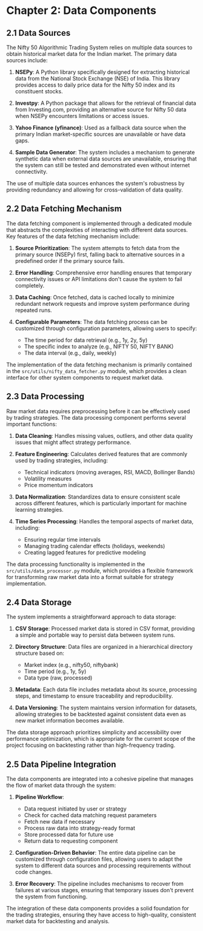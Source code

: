 # Chapter 2: Data Components

## 2.1 Data Sources

The Nifty 50 Algorithmic Trading System relies on multiple data sources to obtain historical market data for the Indian market. The primary data sources include:

1. **NSEPy**: A Python library specifically designed for extracting historical data from the National Stock Exchange (NSE) of India. This library provides access to daily price data for the Nifty 50 index and its constituent stocks.

2. **Investpy**: A Python package that allows for the retrieval of financial data from Investing.com, providing an alternative source for Nifty 50 data when NSEPy encounters limitations or access issues.

3. **Yahoo Finance (yfinance)**: Used as a fallback data source when the primary Indian market-specific sources are unavailable or have data gaps.

4. **Sample Data Generator**: The system includes a mechanism to generate synthetic data when external data sources are unavailable, ensuring that the system can still be tested and demonstrated even without internet connectivity.

The use of multiple data sources enhances the system's robustness by providing redundancy and allowing for cross-validation of data quality.

## 2.2 Data Fetching Mechanism

The data fetching component is implemented through a dedicated module that abstracts the complexities of interacting with different data sources. Key features of the data fetching mechanism include:

1. **Source Prioritization**: The system attempts to fetch data from the primary source (NSEPy) first, falling back to alternative sources in a predefined order if the primary source fails.

2. **Error Handling**: Comprehensive error handling ensures that temporary connectivity issues or API limitations don't cause the system to fail completely.

3. **Data Caching**: Once fetched, data is cached locally to minimize redundant network requests and improve system performance during repeated runs.

4. **Configurable Parameters**: The data fetching process can be customized through configuration parameters, allowing users to specify:
   - The time period for data retrieval (e.g., 1y, 2y, 5y)
   - The specific index to analyze (e.g., NIFTY 50, NIFTY BANK)
   - The data interval (e.g., daily, weekly)

The implementation of the data fetching mechanism is primarily contained in the `src/utils/nifty_data_fetcher.py` module, which provides a clean interface for other system components to request market data.

## 2.3 Data Processing

Raw market data requires preprocessing before it can be effectively used by trading strategies. The data processing component performs several important functions:

1. **Data Cleaning**: Handles missing values, outliers, and other data quality issues that might affect strategy performance.

2. **Feature Engineering**: Calculates derived features that are commonly used by trading strategies, including:
   - Technical indicators (moving averages, RSI, MACD, Bollinger Bands)
   - Volatility measures
   - Price momentum indicators

3. **Data Normalization**: Standardizes data to ensure consistent scale across different features, which is particularly important for machine learning strategies.

4. **Time Series Processing**: Handles the temporal aspects of market data, including:
   - Ensuring regular time intervals
   - Managing trading calendar effects (holidays, weekends)
   - Creating lagged features for predictive modeling

The data processing functionality is implemented in the `src/utils/data_processor.py` module, which provides a flexible framework for transforming raw market data into a format suitable for strategy implementation.

## 2.4 Data Storage

The system implements a straightforward approach to data storage:

1. **CSV Storage**: Processed market data is stored in CSV format, providing a simple and portable way to persist data between system runs.

2. **Directory Structure**: Data files are organized in a hierarchical directory structure based on:
   - Market index (e.g., nifty50, niftybank)
   - Time period (e.g., 1y, 5y)
   - Data type (raw, processed)

3. **Metadata**: Each data file includes metadata about its source, processing steps, and timestamp to ensure traceability and reproducibility.

4. **Data Versioning**: The system maintains version information for datasets, allowing strategies to be backtested against consistent data even as new market information becomes available.

The data storage approach prioritizes simplicity and accessibility over performance optimization, which is appropriate for the current scope of the project focusing on backtesting rather than high-frequency trading.

## 2.5 Data Pipeline Integration

The data components are integrated into a cohesive pipeline that manages the flow of market data through the system:

1. **Pipeline Workflow**:
   - Data request initiated by user or strategy
   - Check for cached data matching request parameters
   - Fetch new data if necessary
   - Process raw data into strategy-ready format
   - Store processed data for future use
   - Return data to requesting component

2. **Configuration-Driven Behavior**: The entire data pipeline can be customized through configuration files, allowing users to adapt the system to different data sources and processing requirements without code changes.

3. **Error Recovery**: The pipeline includes mechanisms to recover from failures at various stages, ensuring that temporary issues don't prevent the system from functioning.

The integration of these data components provides a solid foundation for the trading strategies, ensuring they have access to high-quality, consistent market data for backtesting and analysis.